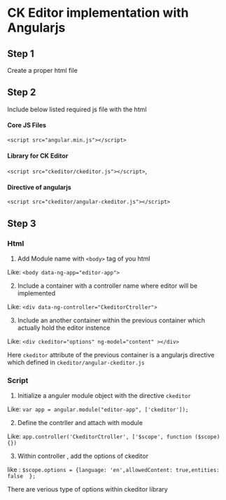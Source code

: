 # CK Editor implementation with Angularjs

## Step 1

Create a proper html file 

## Step 2

Include below listed required js file with the html 

#### Core JS  Files

`<script src="angular.min.js"></script>`

#### Library for CK Editor

`<script src="ckeditor/ckeditor.js"></script>`,

#### Directive of angularjs

`<script src="ckeditor/angular-ckeditor.js"></script>`

## Step 3

### Html ###
1) Add Module name with `<body>` tag of you html

  Like: `<body data-ng-app="editor-app">`
  
2) Include a container with a controller name where editor will be implemented

  Like: `<div data-ng-controller="CkeditorCtroller">`
  
3) Include an another container within the previous container which actually hold the editor instence

  Like: `<div ckeditor="options" ng-model="content" ></div>`
  
  Here `ckeditor` attribute of the previous container  is a angularjs directive which defined in `ckeditor/angular-ckeditor.js`

### Script ###

1) Initialize a anguler module object with the directive `ckeditor`

  Like: `var app = angular.module("editor-app", ['ckeditor']);`
  
2) Define the contrller and attach with module 

  Like: `app.controller('CkeditorCtroller', ['$scope', function ($scope) {})`
  
3) Within controller , add the options of ckeditor

  like :  `$scope.options = {language: 'en',allowedContent: true,entities: false  };`
  
  There are verious type of options within ckeditor library
  
  
